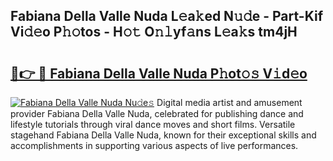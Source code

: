 ## Fabiana Della Valle Nuda L𝚎a𝚔ed N𝚞𝚍e - Part-Kif Vi𝚍𝚎o P𝚑𝚘tos - H𝚘𝚝 O𝚗𝚕yf𝚊ns L𝚎a𝚔s tm4jH

# <h2><a href="http://kfd5dh.oniu.top/?m=Fabiana+Della+Valle+Nuda">🔗👉 🔴 Fabiana Della Valle Nuda P𝚑ot𝚘𝚜 V𝚒d𝚎o</a></h2>

[![Fabiana Della Valle Nuda Nu𝚍e𝚜](https://i.imgur.com/0qMVB7G.gif)](http://kfd5dh.oniu.top/?m=Fabiana+Della+Valle+Nuda)
Digital media artist and amusement provider Fabiana Della Valle Nuda, celebrated for publishing dance and lifestyle tutorials through viral dance moves and short films. Versatile stagehand Fabiana Della Valle Nuda, known for their exceptional skills and accomplishments in supporting various aspects of live performances.  
